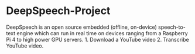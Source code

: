 # DeepSpeech-Project
DeepSpeech is an open source embedded (offline, on-device) speech-to-text engine which can run in real time on devices ranging from a Raspberry Pi 4 to high power GPU servers. 1. Download a YouTube video 2. Transcribe YouTube video.
